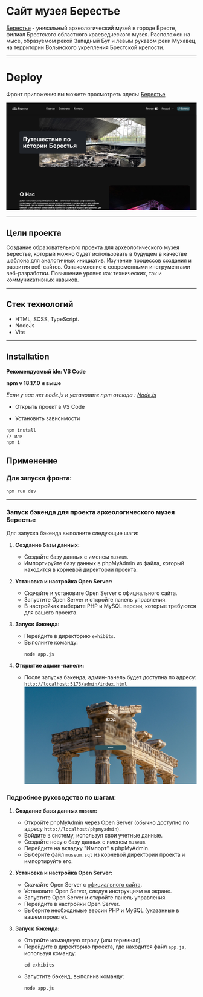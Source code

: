 # Сайт музея Берестье

[Берестье](https://berestye.netlify.app/) - уникальный археологический музей в городе Бресте, филиал Брестского областного краеведческого музея. Расположен на мысе, образуемом рекой Западный Буг и левым рукавом реки Мухавец, на территории Волынского укрепления Брестской крепости.

----

# Deploy
Фронт приложения вы можете просмотреть здесь:
[Берестье](https://berestye.netlify.app/)

![Главная страница](image.png)


----
## Цели проекта

Создание образовательного проекта для археологического музея Берестье, который можно будет использовать в будущем в качестве шаблона для аналогичных инициатив. Изучение процессов создания и развития веб-сайтов. Ознакомление с современными инструментами веб-разработки. Повышение уровня как технических, так и коммуникативных навыков.

----

## Стек технологий

* HTML, SCSS, TypeScript.
* NodeJs
* Vite

----

## Installation
**Рекомендуемый ide: VS Code**

**npm v 18.17.0 и выше**

*Если у вас нет node.js и установите npm отсюда : [Node.js](https://nodejs.org/en/download)*


* Открыть проект в VS Code

* Установить зависимости
```
npm install
// или
npm i
```

## Применение

### Для запуска фронта:
```
npm run dev
```
---

### Запуск бэкенда для проекта археологического музея Берестье

Для запуска бэкенда выполните следующие шаги:

1. **Создание базы данных:**
   - Создайте базу данных с именем `museum`.
   - Импортируйте базу данных в phpMyAdmin из файла, который находится в корневой директории проекта.

2. **Установка и настройка Open Server:**
   - Скачайте и установите Open Server с официального сайта.
   - Запустите Open Server и откройте панель управления.
   - В настройках выберите PHP и MySQL версии, которые требуются для вашего проекта.

3. **Запуск бэкенда:**
   - Перейдите в директорию `exhibits`.
   - Выполните команду:
     ```
     node app.js
     ```

4. **Открытие админ-панели:**

   - После запуска бэкенда, админ-панель будет доступна по адресу:
   `http://localhost:5173/admin/index.html`
   ![alt text](image-1.png)

### Подробное руководство по шагам:

1. **Создание базы данных `museum`:**
   - Откройте phpMyAdmin через Open Server (обычно доступно по адресу `http://localhost/phpmyadmin`).
   - Войдите в систему, используя свои учетные данные.
   - Создайте новую базу данных с именем `museum`.
   - Перейдите на вкладку "Импорт" в phpMyAdmin.
   - Выберите файл `museum.sql` из корневой директории проекта и импортируйте его.

2. **Установка и настройка Open Server:**
   - Скачайте Open Server с [официального сайта](https://ospanel.io/).
   - Установите Open Server, следуя инструкциям на экране.
   - Запустите Open Server и откройте панель управления.
   - Перейдите в настройки Open Server.
   - Выберите необходимые версии PHP и MySQL (указанные в вашем проекте).

3. **Запуск бэкенда:**
   - Откройте командную строку (или терминал).
   - Перейдите в директорию проекта, где находится файл `app.js`, используя команду:
     ```
     cd exhibits
     ```
   - Запустите бэкенд, выполнив команду:
     ```
     node app.js
     ```

